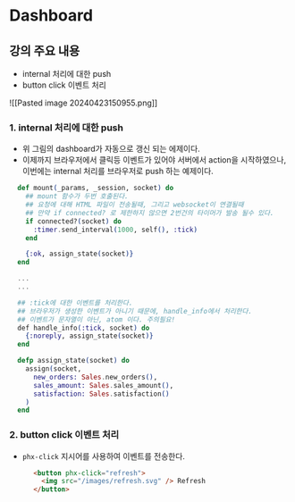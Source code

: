 # Dashboard

## 강의 주요 내용

* internal 처리에 대한 push
* button click 이벤트 처리

![[Pasted image 20240423150955.png]]

### 1. internal 처리에 대한 push

* 위 그림의 dashboard가 자동으로 갱신 되는 에제이다.
* 이제까지 브라우저에서 클릭등 이벤트가 있어야 서버에서 action을 시작하였으나, 이번에는 internal 처리를 브라우저로 push 하는 예제이다.
```elixir
  def mount(_params, _session, socket) do
    ## mount 함수가 두번 호출된다. 
    ## 요청에 대해 HTML 파일이 전송될때, 그리고 websocket이 연결될때
    ## 만약 if connected? 로 제한하지 않으면 2번건의 타이머가 발송 될수 있다.
    if connected?(socket) do
      :timer.send_interval(1000, self(), :tick)
    end 

    {:ok, assign_state(socket)}
  end

  ...
  ...

  ## :tick에 대한 이벤트를 처리한다.
  ## 브라우저가 생성한 이벤트가 아니기 때문에, handle_info에서 처리한다.
  ## 이벤트가 문자열이 아닌, atom 이다. 주의필요!
  def handle_info(:tick, socket) do
    {:noreply, assign_state(socket)}
  end  

  defp assign_state(socket) do
    assign(socket,
      new_orders: Sales.new_orders(),
      sales_amount: Sales.sales_amount(),
      satisfaction: Sales.satisfaction()
    )
  end
```


### 2. button click 이벤트 처리

* `phx-click` 지시어를 사용하여 이벤트를 전송한다.
```HTML
      <button phx-click="refresh">
        <img src="/images/refresh.svg" /> Refresh
      </button>
```